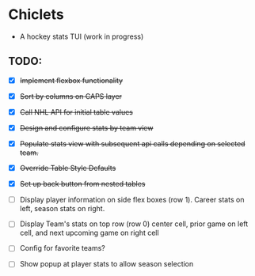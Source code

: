 # Chiclets
- A hockey stats TUI (work in progress)

## TODO:
- [x] ~~Implement flexbox functionality~~
- [x] ~~Sort by columns on CAPS layer~~
- [x] ~~Call NHL API for initial table values~~
- [x] ~~Design and configure stats by team view~~
- [x] ~~Populate stats view with subsequent api calls depending on selected team.~~
- [x] ~~Override Table Style Defaults~~
- [x] ~~Set up back button from nested tables~~
- [ ] Display player information on side flex boxes (row 1). Career stats on left, season stats on right.
- [ ] Display Team's stats on top row (row 0) center cell, prior game on left cell, and next upcoming game on right cell
- [ ] Config for favorite teams?
- [ ] Show popup at player stats to allow season selection
 
